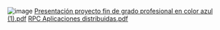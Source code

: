 ![image](https://github.com/eduinrey12/WereHouse.Client/assets/124745274/c302acc8-09e0-4024-ab8a-ccd91e3e91a7)
[Presentación proyecto fin de grado profesional en color azul (1).pdf](https://github.com/eduinrey12/WereHouse.Client/files/13747680/Presentacion.proyecto.fin.de.grado.profesional.en.color.azul.1.pdf)
[RPC Aplicaciones distribuidas.pdf](https://github.com/eduinrey12/WereHouse.Client/files/13747681/RPC.Aplicaciones.distribuidas.pdf)
